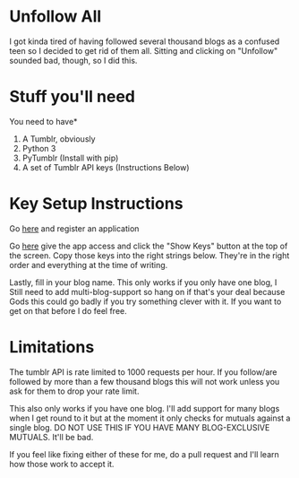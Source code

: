 # Unfollow All
I got kinda tired of having followed several thousand blogs as a confused teen
so I decided to get rid of them all. Sitting and clicking on "Unfollow" sounded
bad, though, so I did this.

# Stuff you'll need
You need to have*
1. A Tumblr, obviously
1. Python 3
1. PyTumblr (Install with pip)
1. A set of Tumblr API keys (Instructions Below)

# Key Setup Instructions
Go [here](https://www.tumblr.com/oauth/apps) and register an application

Go [here](https://api.tumblr.com/console/) give the app access and click the "Show
Keys" button at the top of the screen. Copy those keys into the right strings
below. They're in the right order and everything at the time of writing.

Lastly, fill in your blog name. This only works if you only have one blog, I
Still need to add multi-blog-support so hang on if that's your deal because
Gods this could go badly if you try something clever with it. If you want to
get on that before I do feel free.

# Limitations
The tumblr API is rate limited to 1000 requests per hour. If you follow/are
followed by more than a few thousand blogs this will not work unless you ask
for them to drop your rate limit.

This also only works if you have one blog. I'll add support for many blogs when
I get round to it but at the moment it only checks for mutuals against a single
blog. DO NOT USE THIS IF YOU HAVE MANY BLOG-EXCLUSIVE MUTUALS. It'll be bad.

If you feel like fixing either of these for me, do a pull request and I'll learn
how those work to accept it.
